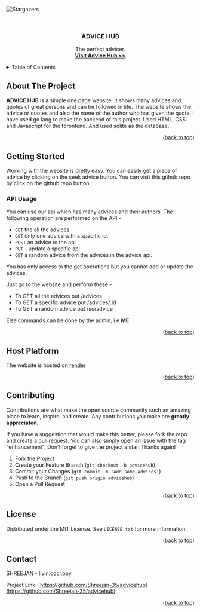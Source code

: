 <a name="readme-top"></a>

![Stargazers](https://img.shields.io/github/stars/Shreejan-35/advicehub?style=social)

<br />
<div align="center">

  <h3 align="center">ADVICE HUB</h3>

  <p align="center">
    The perfect advicer.
    <br />
    <a href="https://advicehub.onrender.com"><strong>Visit Advice Hub >></strong></a>
    
  </p>
</div>



<!-- TABLE OF CONTENTS -->
<details>
  <summary>Table of Contents</summary>
  <ol>
    <li>
      <a href="#about-the-project">About The Project</a>
    </li>
    <li>
      <a href="#getting-started">Getting Started</a>
      <ul>
        <li><a href="#api-usage">API usage</a></li>
      </ul>
    </li>
    <li><a href="#host-platform">Host platform</a></li>
    <li><a href="#contributing">Contributing</a></li>
    <li><a href="#license">License</a></li>
    <li><a href="#contact">Contact</a></li>
  </ol>
</details>



<!-- ABOUT THE PROJECT -->
## About The Project

**ADVICE HUB** is a simple one page website. It shows many advices and quotes of great persons
and can be followed in life. The website shows the advice or quotes and also the name of the
author who has given the quote. I have used go lang to make the backend of this project.
Used HTML, CSS and Javascript for the forontend. And used sqlite as the database.

<p align="right">(<a href="#readme-top">back to top</a>)</p>

## Getting Started

Working with the website is pretty easy. You can easily get a piece of advice by clicking on the 
seek advice button.
You can visit this github repo by click on the github repo button.

### API Usage

You can use our api which has many advices and their authors.
The following operation are performed on the API -
* `GET` the all the advices.
* `GET` only one advice with a specific id.
* `POST` an advice to the api
* `PUT` - update a specific api
* `GET` a random advice from the advices in the advice api.

You has only access to the get operations but you cannot add or update the advices.

Just go to the website and perform these -
* To GET all the advices put /advices
* To GET a specific advice put /advices/:id
* To GET a random advice put /suradvice

Else commands can be done by the admin, i.e **ME** 
   

<p align="right">(<a href="#readme-top">back to top</a>)</p>


## Host Platform

The website is hosted on [render](https://render.com/) 

<p align="right">(<a href="#readme-top">back to top</a>)</p>



<!-- CONTRIBUTING -->
## Contributing

Contributions are what make the open source community such an amazing place to learn, inspire, and create. Any contributions you make are **greatly appreciated**.

If you have a suggestion that would make this better, please fork the repo and create a pull request. You can also simply open an issue with the tag "enhancement".
Don't forget to give the project a star! Thanks again!

1. Fork the Project
2. Create your Feature Branch (`git checkout -b advicehub`)
3. Commit your Changes (`git commit -m 'Add some advices'`)
4. Push to the Branch (`git push origin advicehub`)
5. Open a Pull Request

<p align="right">(<a href="#readme-top">back to top</a>)</p>



<!-- LICENSE -->
## License

Distributed under the MIT License. See `LICENSE.txt` for more information.

<p align="right">(<a href="#readme-top">back to top</a>)</p>



<!-- CONTACT -->
## Contact

SHREEJAN - [livin.cool.boy](https://www.instagram.com/livin.cool.boy/)

Project Link: [https://github.com/Shreejan-35/advicehub](https://github.com/Shreejan-35/advicehub)

<p align="right">(<a href="#readme-top">back to top</a>)</p>
